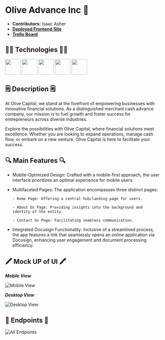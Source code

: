 # Olive Advance Inc 🏦

- **Contributors:** Isaac Asher
- [**Deployed Frontend Site**](https://olive-advance.vercel.app/)
- [**Trello Board**](https://trello.com/b/LsfYBbhc/olive-advance-freelance-job-02-11-23-12-23)

## 🧑‍💻 Technologies 🧑‍💻

<img src="https://i.imgur.com/CN25ZoC.png" width="50" height="50">
<img src="https://i.imgur.com/xmboanh.png" width="50" height="50">
<img src="https://i.imgur.com/zIdAEMI.png" width="50" height="50" />
<img src="https://i.imgur.com/Sn9KktH.png" width="50" height="50" />
<img src="https://i.imgur.com/P6X3sYc.png" width="50" height="50" />

## 🗒️ Description 🗒️

At Olive Capital, we stand at the forefront of empowering businesses with innovative financial solutions. As a distinguished merchant cash advance company, our mission is to fuel growth and foster success for entrepreneurs across diverse industries.

Explore the possibilities with Olive Capital, where financial solutions meet excellence. Whether you are looking to expand operations, manage cash flow, or embark on a new venture, Olive Capital is here to facilitate your success.

## 🔍 Main Features 🔍

- Mobile-Optimized Design:
  Crafted with a mobile-first approach, the user interface prioritizes an optimal experience for mobile users.

- Multifaceted Pages:
  The application encompasses three distinct pages:

      - Home Page: Offering a central hub/landing page for users.

      - About Us Page: Providing insights into the background and identity of the entity.

      - Contact Us Page: Facilitating seamless communication.

- Integrated Docusign Functionality: Inclusive of a streamlined process, the app features a link that seamlessly opens an online application via Docusign, enhancing user engagement and document processing efficiency.

## 🖍️ Mock UP of UI 🖍️

**_Mobile View_**

![Mobile View](https://i.imgur.com/yMwN84j.png)

**_Desktop View_**

![Desktop View](https://i.imgur.com/sYwNAnS.png)

## 🏦 Endpoints 🏦

![All Endpoints](https://i.imgur.com/gKGW8m5.png)
